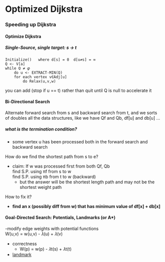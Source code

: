 # Optimized Dijkstra

### Speeding up Dijkstra

#### Optimize Dijkstra

##### Single-Source, single target: s -> t

```
Initialize()   where d[s] = 0  d[u≠s] = ∞
Q <- V[a]
while Q ≠ 𝜑
	do u <- EXTRACT-MIN(Q)
	for each vertex v∈Adj[u]
		do Relax(u,v,w)
```

you can add (stop if u == t) rather than quit until Q is null to accelerate it

#### Bi-Directional Search

Alternate forward search from s and backward search from t, and we sorts of doubles all the data structures, like we have Qf and Qb, df[u] and db[u] ...

##### what is the termination condition?

- some vertex u has been processed both in the forward search and backward search

How do we find the shortest path from s to e?

- claim: If w was processed first from both Qf, Qb  
  find S.P. using πf from s to w  
  find S.P. using πb from t to w (backward)
  - but the answer will be the shortest length path and may not be the shortest weight path

How to fix it?

- **find an x (possibly diff from w) that has minimum value of df[x] + db[x]**

#### Goal-Directed Search: Potentials, Landmarks (or A*)

-modify edge weights with potential functions  
W(u,v) = w(u,v) - 𝜆(u) + 𝜆(v)

- correctness
  - W(p) = w(p) - 𝜆t(s) + 𝜆t(t)
- [landmark](https://ocw.mit.edu/courses/electrical-engineering-and-computer-science/6-006-introduction-to-algorithms-fall-2011/lecture-videos/MIT6_006F11_lec18.pdf)






